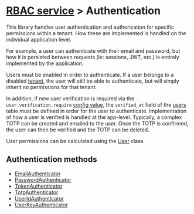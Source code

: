 # [RBAC service](../README.md) > Authentication

This library handles user authentication and authorization for specific permissions within a tenant.
How these are implemented is handled on the individual application level.

For example, a user can authenticate with their email and password,
but how it is persisted between requests (ie: sessions, JWT, etc.) is entirely implemented by the application.

Users must be enabled in order to authenticate.
If a user belongs to a disabled [tenant](../models/tenants.md), the user will still be able to authenticate, 
but will simply inherit no permissions for that tenant.

In addition, if new user verification is required via the `user.verification.require` [config value](../setup.md#configuration),
the `verified_at` field of the [users](../models/users.md#verify) table must be defined in order for the user to authenticate.
Implementation of how a user is verified is handled at the app-level.
Typically, a complex TOTP can be created and emailed to the user. Once the TOTP is confirmed, the user can then be verified
and the TOTP can be deleted.

User permissions can be calculated using the [User](../user.md) class.

## Authentication methods

- [EmailAuthenticator](emailauthenticator.md)
- [PasswordAuthenticator](passwordauthenticator.md)
- [TokenAuthenticator](tokenauthenticator.md)
- [TotpAuthenticator](totpauthenticator.md)
- [UserIdAuthenticator](useridauthenticator.md)
- [UserKeyAuthenticator](userkeyauthenticator.md)